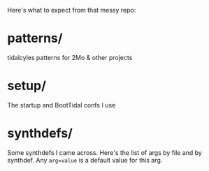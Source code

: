 Here's what to expect from that messy repo:

# patterns/
tidalcyles patterns for 2Mo &amp; other projects

# setup/
The startup and BootTidal confs I use

# synthdefs/
Some synthdefs I came across. Here's the list of args by file and by synthdef. Any `arg=value` is a default value for this arg.

